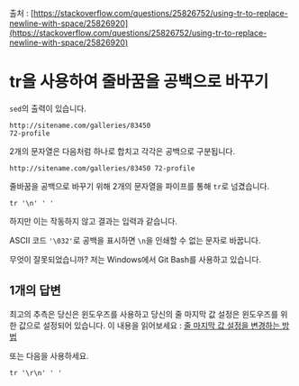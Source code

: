 출처 : [https://stackoverflow.com/questions/25826752/using-tr-to-replace-newline-with-space/25826920](https://stackoverflow.com/questions/25826752/using-tr-to-replace-newline-with-space/25826920)

# tr을 사용하여 줄바꿈을 공백으로 바꾸기

`sed`의 출력이 있습니다.

```shell
http://sitename.com/galleries/83450
72-profile
```

2개의 문자열은 다음처럼 하나로 합치고 각각은 공백으로 구분됩니다.

```shell
http://sitename.com/galleries/83450 72-profile
```

줄바꿈을 공백으로 바꾸기 위해 2개의 문자열을 파이프를 통해 `tr`로 넘겼습니다.

```shell
tr '\n' ' '
```

하지만 이는 작동하지 않고 결과는 입력과 같습니다.

ASCII 코드 `'\032'`로 공백을 표시하면 `\n`을 인쇄할 수 없는 문자로 바꿉니다.

무엇이 잘못되었습니까? 저는 Windows에서 Git Bash를 사용하고 있습니다.

## 1개의 답변

최고의 추측은 당신은 윈도우즈를 사용하고 당신의 줄 마지막 값 설정은 윈도우즈를 위한 값으로 설정되어 있습니다. 이 내용을 읽어보세요 : [줄 마지막 값 설정을 변경하는 방법](https://stackoverflow.com/questions/10418975/how-to-change-line-ending-settings)

또는 다음을 사용하세요.

```shell
tr '\r\n' ' '
```

